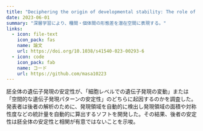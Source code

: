 ```yaml
---
title: "Deciphering the origin of developmental stability: The role of intracellular expression variability in evolutionary conservation"
date: 2023-06-01
summary: "深層学習により、種間・個体間の形態差を潜在空間に表現する。"
links:
  - icon: file-text
    icon_pack: fas
    name: 論文
    url: https://doi.org/10.1038/s41540-023-00293-6
  - icon: code
    icon_pack: fab
    name: コード
    url: https://github.com/masa10223
---
```


胚全体の遺伝子発現の安定性が、「細胞レベルでの遺伝子発現の変動」または「空間的な遺伝子発現パターンの安定性」のどちらに起因するのかを調査した。
発表者は後者の解析のために、発現領域を自動的に検出し発現領域の面積や対称性度などの統計量を自動的に算出するソフトを開発した。その結果、後者の安定性は胚全体の安定性と相関が有意ではないことを示唆。
